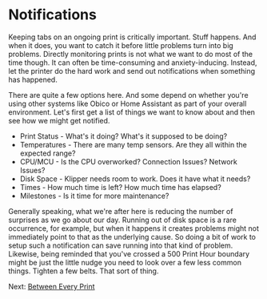 # Notifications

Keeping tabs on an ongoing print is critically important. Stuff happens. And when it does, you want to catch it before little problems turn into big problems. Directly monitoring prints is not what we want to do most of the time though.
It can often be time-consuming and anxiety-inducing. Instead, let the printer do the hard work and send out notifications when something has happened. 

There are quite a few options here. And some depend on whether you're using other systems like Obico or Home Assistant as part of your overall environment. Let's first get a list of things we want to know about and then see how we might get notified.

- Print Status - What's it doing? What's it supposed to be doing?
- Temperatures - There are many temp sensors. Are they all within the expected range?
- CPU/MCU - Is the CPU overworked? Connection Issues? Network Issues?
- Disk Space - Klipper needs room to work. Does it have what it needs?
- Times - How much time is left? How much time has elapsed?
- Milestones - Is it time for more maintenance?

Generally speaking, what we're after here is reducing the number of surprises as we go about our day. Running out of disk space is a rare occurrence, for example, but when it happens it creates problems might not immediately point to that as the underlying cause. 
So doing a bit of work to setup such a notification can save running into that kind of problem. Likewise, being reminded that you've crossed a 500 Print Hour boundary might be just the little nudge you need to look over a few less common things. Tighten a few belts. 
That sort of thing.

Next: [Between Every Print](https://github.com/500Foods/WelcomeToTroodon/blob/main/docs/level_m/every_print.md)
